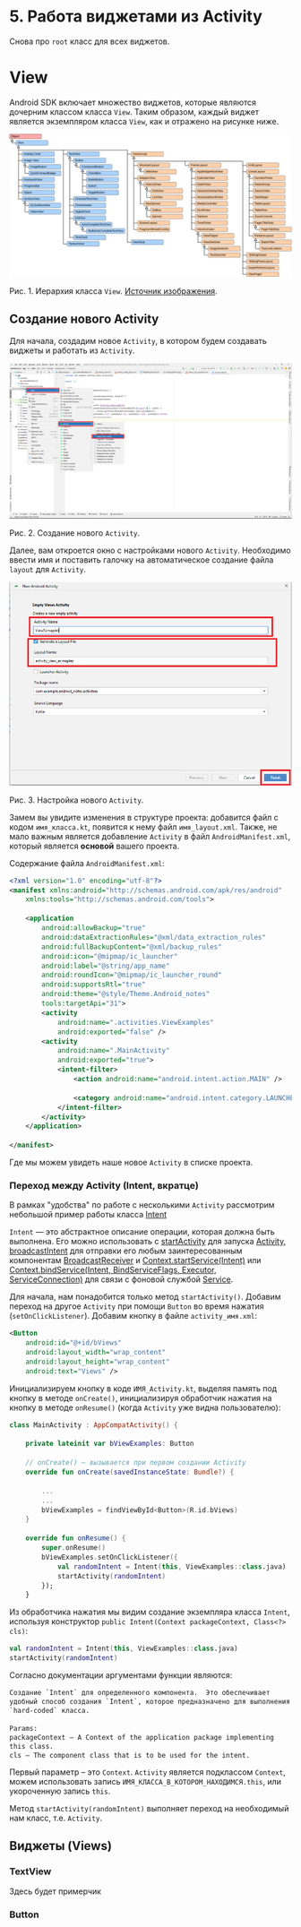 # 5. Работа виджетами из Activity
Снова про `root` класс для всех виджетов. 
# View
Android SDK включает множество виджетов, которые являются дочерним классом класса `View`. Таким образом, каждый виджет является экземпляром класса `View`, как и отражено на рисунке ниже. 

![alt text](https://github.com/sibsutisTelecomDep/blog/blob/main/book/figures/android/android_class_hierarchy_view.svg?raw=true )

Рис. 1. Иерархия класса `View`. [Источник изображения](https://www.mathematik.uni-marburg.de/~thormae/lectures/graphics1/media/vectorart/android_class_hierarchy_view.svg).


## Создание нового Activity

Для начала, создадим новое `Activity`, в котором будем создавать виджеты и работать из `Activity`.

![alt text](https://github.com/sibsutisTelecomDep/blog/blob/main/book/figures/android/basic_05_create_new_activity.png?raw=true )

Рис. 2. Создание нового `Activity`.

Далее, вам откроется окно с настройками нового `Activity`. Необходимо ввести имя и поставить галочку на автоматическое создание файла `layout` для `Activity`.

![alt text](https://github.com/sibsutisTelecomDep/blog/blob/main/book/figures/android/basic_05_create_new_activity_naming.PNG?raw=true )

Рис. 3. Настройка нового `Activity`.

Замем вы увидите изменения в структуре проекта: добавится файл с кодом `имя_класса.kt`, появится к нему файл `имя_layout.xml`. Также, не мало важным является добавление `Activity` в файл `AndroidManifest.xml`, который является **основой** вашего проекта.

Содержание файла `AndroidManifest.xml`:

```xml
<?xml version="1.0" encoding="utf-8"?>
<manifest xmlns:android="http://schemas.android.com/apk/res/android"
    xmlns:tools="http://schemas.android.com/tools">

    <application
        android:allowBackup="true"
        android:dataExtractionRules="@xml/data_extraction_rules"
        android:fullBackupContent="@xml/backup_rules"
        android:icon="@mipmap/ic_launcher"
        android:label="@string/app_name"
        android:roundIcon="@mipmap/ic_launcher_round"
        android:supportsRtl="true"
        android:theme="@style/Theme.Android_notes"
        tools:targetApi="31">
        <activity
            android:name=".activities.ViewExamples"
            android:exported="false" />
        <activity
            android:name=".MainActivity"
            android:exported="true">
            <intent-filter>
                <action android:name="android.intent.action.MAIN" />

                <category android:name="android.intent.category.LAUNCHER" />
            </intent-filter>
        </activity>
    </application>

</manifest>
```

Где мы можем увидеть наше новое `Activity` в списке проекта.

### Переход между Activity (Intent, вкратце)

В рамках "удобства" по работе с несколькими `Activity` рассмотрим небольшой пример работы класса [Intent]()

`Intent` — это абстрактное описание операции, которая должна быть выполнена. Его можно использовать с [startActivity](https://developer.android.com/reference/android/content/Context#startActivity(android.content.Intent)) для запуска [Activity](https://developer.android.com/reference/android/app/Activity), [broadcastIntent](https://developer.android.com/reference/android/content/Context#sendBroadcast(android.content.Intent)) для отправки его любым заинтересованным компонентам [BroadcastReceiver](https://developer.android.com/reference/android/content/BroadcastReceiver) и [Context.startService(Intent)](https://developer.android.com/reference/android/content/Context#startService(android.content.Intent)) или [Context.bindService(Intent, BindServiceFlags, Executor, ServiceConnection)](https://developer.android.com/reference/android/content/Context#bindService(android.content.Intent,%20android.content.Context.BindServiceFlags,%20java.util.concurrent.Executor,%20android.content.ServiceConnection)) для связи с фоновой службой [Service](https://developer.android.com/reference/android/app/Service).

Для начала, нам понадобится только метод `startActivity()`. Добавим переход на другое `Activity` при помощи `Button` во время нажатия (`setOnClickListener`).
Добавим кнопку в файле `activity_имя.xml`:

```xml
<Button
    android:id="@+id/bViews"
    android:layout_width="wrap_content"
    android:layout_height="wrap_content"
    android:text="Views" />
```

Инициализируем кнопку в коде `ИМЯ_Activity.kt`, выделяя память под кнопку в методе `onCreate()`, инициализируя обработчик нажатия на кнопку в методе `onResume()` (когда `Activity` уже видна пользователю):

```Kotlin
class MainActivity : AppCompatActivity() {

    private lateinit var bViewExamples: Button

    // onCreate() – вызывается при первом создании Activity
    override fun onCreate(savedInstanceState: Bundle?) {

        ...
        ...
        bViewExamples = findViewById<Button>(R.id.bViews)
    }

    override fun onResume() {
        super.onResume()
        bViewExamples.setOnClickListener({
            val randomIntent = Intent(this, ViewExamples::class.java)
            startActivity(randomIntent)
        });
    }
```
Из обработчика нажатия мы видим создание экземпляра класса `Intent`, используя конструктор `public Intent(Context packageContext, Class<?> cls)`:

```Kotlin
val randomIntent = Intent(this, ViewExamples::class.java)
startActivity(randomIntent)
```

Согласно документации аргументами функции являются:
```
Создание `Intent` для определенного компонента.  Это обеспечивает удобный способ создания `Intent`, которое предназначено для выполнения `hard-coded` класса.

Params:
packageContext – A Context of the application package implementing this class. 
cls – The component class that is to be used for the intent.
```

Первый параметр – это `Context`. `Activity` является подклассом `Context`, можем использовать запись `ИМЯ_КЛАССА_В_КОТОРОМ_НАХОДИМСЯ.this`, или укороченную запись `this`.

Метод `startActivity(randomIntent)` выполняет переход на необходимый нам класс, т.е. `Activity`.


## Виджеты (Views)

### TextView

Здесь будет примерчик

### Button

### 